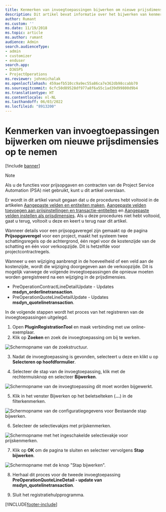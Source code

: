 ```yaml
---
title: Kenmerken van invoegtoepassingen bijwerken om nieuwe prijsdimensies op te nemen
description: Dit artikel bevat informatie over het bijwerken van kenmerken van invoegtoepassingen voor prijsdimensies.
author: Rumant
ms.custom: ''
ms.date: 11/19/2018
ms.topic: article
ms.author: rumant
audience: Admin
search.audienceType:
- admin
- customizer
- enduser
search.app:
- D365PS
- ProjectOperations
ms.reviewer: johnmichalak
ms.openlocfilehash: 459aefb510cc9a9ec55a86ca7e362db98ccabb70
ms.sourcegitcommit: 6cfc50d89528df977a8f6a55c1ad39d99800d9b4
ms.translationtype: HT
ms.contentlocale: nl-NL
ms.lasthandoff: 06/03/2022
ms.locfileid: "8913200"
---
```

# <a name="update-plug-in-attributes-to-include-new-pricing-dimensions"></a>Kenmerken van invoegtoepassingen bijwerken om nieuwe prijsdimensies op te nemen

[!include [banner](../includes/psa-now-project-operations.md)]

> [!NOTE]
> Als u de functies voor prijsopgaven en contracten van de Project Service Automation (PSA) niet gebruikt, kunt u dit artikel overslaan.

Er wordt in dit artikel vanuit gegaan dat u de procedures hebt voltooid in de artikelen [Aangepaste velden en entiteiten maken](create-custom-fields-entities.md), [Aangepaste velden toevoegen aan prijsinstellingen en transactie-entiteiten](field-references.md) en [Aangepaste velden instellen als prijsdimensies](set-up-pricing-dimensions.md). Als u deze procedures niet hebt voltooid, gaat u terug, voltooit u deze en keert u terug naar dit artikel.

Wanneer details voor een prijsopgaveregel zijn gemaakt op de pagina **Prijsopgaveregel** voor een project, maakt het systeem twee schattingsregels op de achtergrond, één regel voor de kostenzijde van de schatting en één voor verkoopzijde. Dit is hetzelfde voor projectcontractregels.

Wanneer u een wijziging aanbrengt in de hoeveelheid of een veld aan de kostenzijde, wordt die wijziging doorgegeven aan de verkoopzijde. Dit is mogelijk vanwege de volgende invoegtoepassingen die opnieuw moeten worden geregistreerd na een wijziging in de prijsdimensies.

- PreOperationContractLineDetailUpdate - Updates **msdyn_orderlinetransaction**.
- PreOperationQuoteLineDetailUpdate - Updates **msdyn_quotelinetransaction**.

In de volgende stappen wordt het proces van het registreren van de invoegtoepassingen uitgelegd.

1. Open **PluginRegistrationTool** en maak verbinding met uw online-exemplaar.
2. Klik op **Zoeken** en zoek de invoegtoepassing om bij te werken.

 ![Schermopname van de zoekstructuur.](media/PRT-1.png)

3. Nadat de invoegtoepassing is gevonden, selecteert u deze en klikt u op **Selecteren op hoofdformulier**.

4. Selecteer de stap van de invoegtoepassing, klik met de rechtermuisknop en selecteer **Bijwerken**.

 ![Schermopname van de invoegtoepassing dit moet worden bijgewerkt.](media/PRT-2.png)
 
5. Klik in het venster Bijwerken op het beletselteken (**...**) in de filterkenmerken.

 ![Schermopname van de configuratiegegevens voor Bestaande stap bijwerken.](media/PRT-3.png)
 
6. Selecteer de selectievakjes met prijskenmerken.

 ![Schermopname met het ingeschakelde selectievakje voor prijskenmerken.](media/PRT-4.png)

7. Klik op **OK** om de pagina te sluiten en selecteer vervolgens **Stap bijwerken**.

 ![Schermopname met de knop "Stap bijwerken".](media/PRT-5.png)
 
8. Herhaal dit proces voor de tweede invoegtoepassing **PreOperationQuoteLineDetail - update van msdyn_quotelinetransaction**.

9. Sluit het registratiehulpprogramma.



[!INCLUDE[footer-include](../includes/footer-banner.md)]
